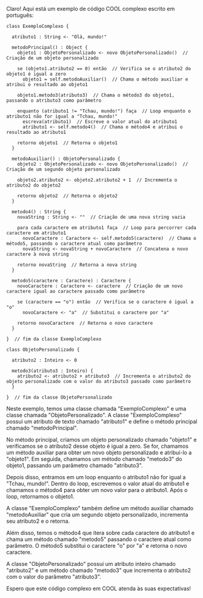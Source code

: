 Claro! Aqui está um exemplo de código COOL complexo escrito em português:

```
class ExemploComplexo {

  atributo1 : String <- "Olá, mundo!"

  metodoPrincipal() : Object {
    objeto1 : ObjetoPersonalizado <- novo ObjetoPersonalizado()  // Criação de um objeto personalizado
    
    se (objeto1.atributo2 == 0) então  // Verifica se o atributo2 do objeto1 é igual a zero
      objeto1 = self.metodoAuxiliar()  // Chama o método auxiliar e atribui o resultado ao objeto1
    
    objeto1.metodo3(atributo3)  // Chama o método3 do objeto1, passando o atributo3 como parâmetro
    
    enquanto (atributo1 != "Tchau, mundo!") faça  // Loop enquanto o atributo1 não for igual a "Tchau, mundo!"
      escreva(atributo1)  // Escreve o valor atual do atributo1
      atributo1 <- self.metodo4()  // Chama o método4 e atribui o resultado ao atributo1
    
    retorno objeto1  // Retorna o objeto1
  }

  metodoAuxiliar() : ObjetoPersonalizado {
    objeto2 : ObjetoPersonalizado <- novo ObjetoPersonalizado()  // Criação de um segundo objeto personalizado
    
    objeto2.atributo2 <- objeto2.atributo2 + 1  // Incrementa o atributo2 do objeto2
    
    retorno objeto2  // Retorna o objeto2
  }

  metodo4() : String {
    novaString : String <- ""  // Criação de uma nova string vazia
    
    para cada caractere em atributo1 faça  // Loop para percorrer cada caractere em atributo1
      novoCaractere : Caractere <- self.metodo5(caractere)  // Chama o método5, passando o caractere atual como parâmetro
      novaString <- novaString + novoCaractere  // Concatena o novo caractere à nova string
    
    retorno novaString  // Retorna a nova string
  }

  metodo5(caractere : Caractere) : Caractere {
    novoCaractere : Caractere <- caractere  // Criação de um novo caractere igual ao caractere passado como parâmetro
    
    se (caractere == "o") então  // Verifica se o caractere é igual a "o"
      novoCaractere <- "a"  // Substitui o caractere por "a"
    
    retorno novoCaractere  // Retorna o novo caractere
  }

}  // fim da classe ExemploComplexo

class ObjetoPersonalizado {

  atributo2 : Inteiro <- 0

  metodo3(atributo3 : Inteiro) {
    atributo2 <- atributo2 + atributo3  // Incrementa o atributo2 do objeto personalizado com o valor do atributo3 passado como parâmetro
  }

}  // fim da classe ObjetoPersonalizado
```

Neste exemplo, temos uma classe chamada "ExemploComplexo" e uma classe chamada "ObjetoPersonalizado". A classe "ExemploComplexo" possui um atributo de texto chamado "atributo1" e define o método principal chamado "metodoPrincipal". 

No método principal, criamos um objeto personalizado chamado "objeto1" e verificamos se o atributo2 desse objeto é igual a zero. Se for, chamamos um método auxiliar para obter um novo objeto personalizado e atribuí-lo a "objeto1". Em seguida, chamamos um método chamado "metodo3" do objeto1, passando um parâmetro chamado "atributo3". 

Depois disso, entramos em um loop enquanto o atributo1 não for igual a "Tchau, mundo!". Dentro do loop, escrevemos o valor atual do atributo1 e chamamos o método4 para obter um novo valor para o atributo1. Após o loop, retornamos o objeto1.

A classe "ExemploComplexo" também define um método auxiliar chamado "metodoAuxiliar" que cria um segundo objeto personalizado, incrementa seu atributo2 e o retorna.

Além disso, temos o método4 que itera sobre cada caractere do atributo1 e chama um método chamado "metodo5" passando o caractere atual como parâmetro. O método5 substitui o caractere "o" por "a" e retorna o novo caractere.

A classe "ObjetoPersonalizado" possui um atributo inteiro chamado "atributo2" e um método chamado "metodo3" que incrementa o atributo2 com o valor do parâmetro "atributo3".

Espero que este código complexo em COOL atenda às suas expectativas!
